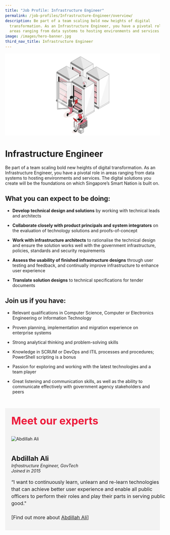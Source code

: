 ```yaml
---
title: "Job Profile: Infrastructure Engineer"
permalink: /job-profiles/Infrastructure-Engineer/overview/
description: Be part of a team scaling bold new heights of digital
  transformation. As an Infrastructure Engineer, you have a pivotal role in
  areas ranging from data systems to hosting environments and services.
image: /images/hero-banner.jpg
third_nav_title: Infrastructure Engineer
---
```

![Infrastructure Engineer](/images/Header/Header%20ICT%20Infra.jpeg)

# Infrastructure Engineer
Be part of a team scaling bold new heights of digital transformation. As an Infrastructure Engineer, you have a pivotal role in areas ranging from data systems to hosting environments and services. The digital solutions you create will be the foundations on which Singapore’s Smart Nation is built on.

## What you can expect to be doing:

* **Develop technical design and solutions** by working with technical leads and architects 

* **Collaborate closely with product principals and system integrators** on the evaluation of technology solutions and proofs-of-concept  

* **Work with infrastructure architects** to rationalise the technical design and ensure the solution works well with the government infrastructure, policies, standards and security requirements 

* **Assess the usability of finished infrastructure designs** through user testing and feedback, and continually improve infrastructure to enhance user experience

* **Translate solution designs** to technical specifications for tender documents 



## Join us if you have:

* Relevant qualifications in Computer Science, Computer or Electronics Engineering or Information Technology

* Proven planning, implementation and migration experience on enterprise systems

* Strong analytical thinking and problem-solving skills

* Knowledge in SCRUM or DevOps and ITIL processes and procedures; PowerShell scripting is a bonus

* Passion for exploring and working with the latest technologies and a team player

* Great listening and communication skills, as well as the ability to communicate effectively with government agency stakeholders and peers


​
<div class="row" style="font-size:34px; font-weight: 700; color: #ed1a3b; background-color: #f3f3f3; padding: 20px 0px 20px 20px;"> Meet our experts</div>
        
<div class="row" style="background-color: #f3f3f3;">
      <div class="column" style="padding: 10px 0px 30px 20px;"><img src="https://techcareers.smartnation.gov.sg/images/people/abdillah_ali.jpeg" alt="Abdillah Ali"></div>
      <div class="column" style="width: 100%; padding: 10px 20px 30px 20px;">
       <span style="font-size: 22px; font-weight: bold; line-height: 30px;">Abdillah Ali</span><br><span style="font-size: 14px; font-style: italic; line-height: 16px;">Infrastructure Engineer, GovTech<br>Joined in 2015</span><br><br>
    <span style="font-size: 16px; line-height: 23px;">“I want to continuously learn, unlearn and re-learn technologies that can achieve better user experience and enable all public officers to perform their roles and play their parts in serving public good."<br><br> [Find out more about <a href="/job-profiles/Infrastructure-Engineer/Abdillah-Ali">Abdillah Ali</a>]</span>
      </div>
</div>
